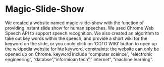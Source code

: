 Magic-Slide-Show
================
 We created a website named magic-slide-show with the function of providing instant slide show for human speeches. We used Chrome Web Speech API to support speech recognition. We also created an algorithm to take out key words within the speech, and provide a short wiki for the keyword on the slide, or you could click on ‘GOTO WIKI’ button to open up the wikipedia website for hte keyword.
constraints: 
the website can only be opened up on Chrome.
keyword include “computer sceince”, “electronic engineering”, “databse”,”informioan tech”,” internet”, “machine learning”.

